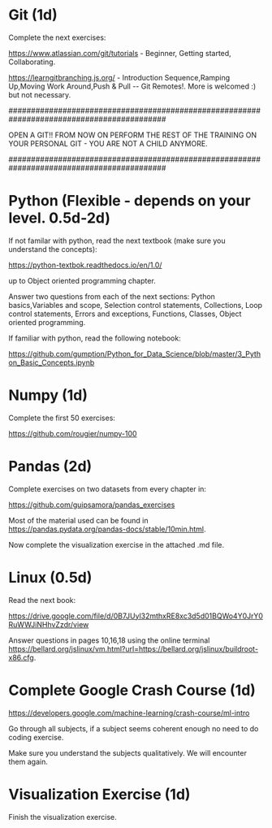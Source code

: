 # Git (1d)

Complete the next exercises:

https://www.atlassian.com/git/tutorials - Beginner, Getting started, Collaborating.

https://learngitbranching.js.org/ - Introduction Sequence,Ramping Up,Moving Work Around,Push & Pull -- Git Remotes!. More is welcomed :) but not necessary.

###########################################################################################

OPEN A GIT!! FROM NOW ON PERFORM THE REST OF THE TRAINING ON YOUR PERSONAL GIT - YOU ARE NOT A CHILD ANYMORE.

###########################################################################################

# Python (Flexible - depends on your level. 0.5d-2d)

If not familar with python, read the next textbook (make sure you understand the concepts):

https://python-textbok.readthedocs.io/en/1.0/

up to Object oriented programming chapter.

Answer two questions from each of the next sections: Python basics,Variables and scope, Selection control statements, Collections,
Loop control statements, Errors and exceptions, Functions, Classes, Object oriented programming.

If familiar with python, read the following notebook:

https://github.com/gumption/Python_for_Data_Science/blob/master/3_Python_Basic_Concepts.ipynb

# Numpy (1d)

Complete the first 50 exercises:

https://github.com/rougier/numpy-100

# Pandas (2d)

Complete exercises on two datasets from every chapter in:

https://github.com/guipsamora/pandas_exercises

Most of the material used can be found in https://pandas.pydata.org/pandas-docs/stable/10min.html.

Now complete the visualization exercise in the attached .md file.

# Linux (0.5d)

Read the next book:

https://drive.google.com/file/d/0B7JUyl32mthxRE8xc3d5d01BQWo4Y0JrY0RuWWJiNHhvZzdr/view

Answer questions in pages 10,16,18 using the online terminal https://bellard.org/jslinux/vm.html?url=https://bellard.org/jslinux/buildroot-x86.cfg. 

# Complete Google Crash Course (1d)

https://developers.google.com/machine-learning/crash-course/ml-intro

Go through all subjects, if a subject seems coherent enough no need to do coding exercise. 

Make sure you understand the subjects qualitatively. We will encounter them again.

# Visualization Exercise (1d)

Finish the visualization exercise.
